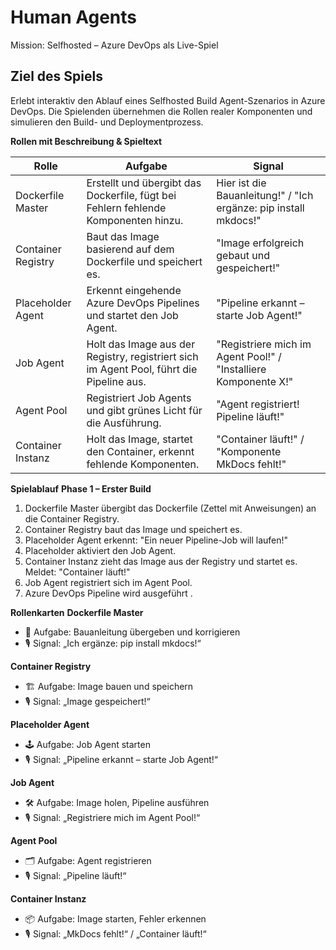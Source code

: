 # Human Agents 

Mission: Selfhosted – Azure DevOps als Live-Spiel

## Ziel des Spiels

Erlebt interaktiv den Ablauf eines Selfhosted Build Agent-Szenarios in Azure DevOps. 
Die Spielenden übernehmen die Rollen realer Komponenten und simulieren den Build- und Deploymentprozess.

**Rollen mit Beschreibung & Spieltext**

|Rolle|Aufgabe|Signal|
|--|--|--|
|Dockerfile Master|Erstellt und übergibt das Dockerfile, fügt bei Fehlern fehlende Komponenten hinzu.|Hier ist die Bauanleitung!" / "Ich ergänze: pip install mkdocs!"|
|Container Registry|Baut das Image basierend auf dem Dockerfile und speichert es.|"Image erfolgreich gebaut und gespeichert!"|
|Placeholder Agent|Erkennt eingehende Azure DevOps Pipelines und startet den Job Agent.|"Pipeline erkannt – starte Job Agent!"|
|Job Agent| Holt das Image aus der Registry, registriert sich im Agent Pool, führt die Pipeline aus.|"Registriere mich im Agent Pool!" / "Installiere Komponente X!"|
|Agent Pool|Registriert Job Agents und gibt grünes Licht für die Ausführung.|"Agent registriert! Pipeline läuft!"|
|Container Instanz|Holt das Image, startet den Container, erkennt fehlende Komponenten.|"Container läuft!" / "Komponente MkDocs fehlt!"|


**Spielablauf**
**Phase 1 – Erster Build**
1. Dockerfile Master übergibt das Dockerfile (Zettel mit Anweisungen) an die Container Registry.
1. Container Registry baut das Image und speichert es.
1. Placeholder Agent erkennt: "Ein neuer Pipeline-Job will laufen!"
1. Placeholder aktiviert den Job Agent.
1. Container Instanz zieht das Image aus der Registry und startet es. Meldet: "Container läuft!"
1. Job Agent registriert sich im Agent Pool.
1. Azure DevOps Pipeline wird ausgeführt .

**Rollenkarten**
**Dockerfile Master**
- 📝 Aufgabe: Bauanleitung übergeben und korrigieren
- 🎙️ Signal: „Ich ergänze: pip install mkdocs!“

**Container Registry**
- 🏗️ Aufgabe: Image bauen und speichern
- 🎙️ Signal: „Image gespeichert!“

**Placeholder Agent**
- 🕹️ Aufgabe: Job Agent starten
- 🎙️ Signal: „Pipeline erkannt – starte Job Agent!“

**Job Agent**
- 🛠️ Aufgabe: Image holen, Pipeline ausführen
- 🎙️ Signal: „Registriere mich im Agent Pool!“

**Agent Pool**
- 🗂️ Aufgabe: Agent registrieren
- 🎙️ Signal: „Pipeline läuft!“

**Container Instanz**
- 📦 Aufgabe: Image starten, Fehler erkennen
- 🎙️ Signal: „MkDocs fehlt!“ / „Container läuft!“



